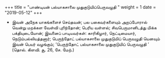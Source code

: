 ﻿+++
title = "பாண்டியன் பல்யாகசாலை முதுகுடுமிப்பெருவழுதி  "
weight = 1
date = "2019-05-12"
+++


-  இவன் அநேக யாகங்களைச் செய்தவன்; பல பகைவர்களையும் அறப்போரால் வென்று மறக்கள வேள்வி புரிந்தோன்; பெரிய வள்ளல்; சிவபெருமானிடத்து மிக்க பக்தியுடையோன்; இவனைப் பாடியவர்கள்: காரிகிழார், நெட்டிமையார், நெடும்பல்லியத்தனார்; பெருந்தோட் பல்யாகசாலை முதுகுடுமிப் பெருவழுதி யெனவும் இவன் பெயர் வழங்கும்; ‘பெருந்தோட் பல்யாகசாலை முதுகுடுமிப் பெருவழுதி ’ (தொல். கிளவி. சூ. 26, சே. மேற்.)  
  
